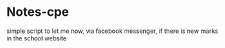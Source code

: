 # Notes-cpe
simple script to let me now, via facebook messenger, if there is new marks in the school website
